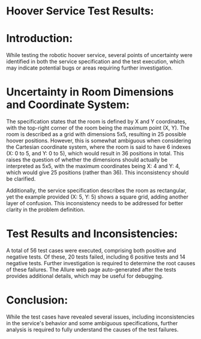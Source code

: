# Hoover Service Test Results:


# Introduction:


While testing the robotic hoover service, several points of
uncertainty were identified in both the service specification and 
the test execution, which may indicate potential bugs or areas 
requiring further investigation.


# Uncertainty in Room Dimensions and Coordinate System:


The specification states that the room is defined by X and Y 
coordinates, with the top-right corner of the room being the 
maximum point (X, Y). The room is described as a grid with 
dimensions 5x5, resulting in 25 possible hoover positions. 
However, this is somewhat ambiguous when considering the Cartesian 
coordinate system, where the room is said to have 6 indexes
(X: 0 to 5, and Y: 0 to 5), which would result in 36 positions
in total. This raises the question of whether the dimensions should 
actually be interpreted as 5x5, with the maximum coordinates
being X: 4 and Y: 4, which would give 25 positions (rather than 36). 
This inconsistency should be clarified.

Additionally, the service specification describes the room as
rectangular, yet the example provided (X: 5, Y: 5) shows a 
square grid, adding another layer of confusion. This inconsistency
needs to be addressed for better clarity in the problem definition.


# Test Results and Inconsistencies:


A total of 56 test cases were executed, comprising both positive 
and negative tests. Of these, 20 tests failed, including 6 
positive tests and 14 negative tests. Further investigation is 
required to determine the root causes of these failures. The Allure
web page auto-generated after the tests provides additional details, 
which may be useful for debugging.


# Conclusion:


While the test cases have revealed several issues, including 
inconsistencies in the service's behavior and some ambiguous 
specifications, further analysis is required to fully understand the
causes of the test failures. 
